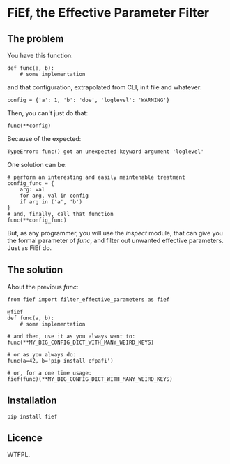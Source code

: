 # FiEf, the Effective Parameter Filter

## The problem
You have this function:

    def func(a, b):
        # some implementation

and that configuration, extrapolated from CLI, init file and whatever:

    config = {'a': 1, 'b': 'doe', 'loglevel': 'WARNING'}

Then, you can't just do that:

    func(**config)

Because of the expected:

    TypeError: func() got an unexpected keyword argument 'loglevel'

One solution can be:

    # perform an interesting and easily maintenable treatment
    config_func = {
        arg: val
        for arg, val in config
        if arg in ('a', 'b')
    }
    # and, finally, call that function
    func(**config_func)

But, as any programmer, you will use the *inspect* module, that can give you the formal parameter of *func*, and filter out unwanted effective parameters.
Just as FiEf do.

## The solution
About the previous *func*:

    from fief import filter_effective_parameters as fief

    @fief
    def func(a, b):
        # some implementation

    # and then, use it as you always want to:
    func(**MY_BIG_CONFIG_DICT_WITH_MANY_WEIRD_KEYS)

    # or as you always do:
    func(a=42, b='pip install efpafi')

    # or, for a one time usage:
    fief(func)(**MY_BIG_CONFIG_DICT_WITH_MANY_WEIRD_KEYS)

## Installation

    pip install fief

## Licence
WTFPL.
